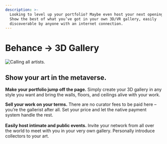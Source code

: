 ```yaml
---
description: >-
  Looking to level up your portfolio? Maybe even host your next opening night?
  Show the best of what you’ve got in your own 3D/VR gallery, easily
  discoverable by anyone with an internet connection.
---
```


# Behance → 3D Gallery

![Calling all artists.](<../.gitbook/assets/Screen Shot 2022-03-09 at 5.13.43 PM.png>)

## Show your art in the metaverse.

**Make your portfolio jump off the page.** Simply create your 3D gallery in any style you want and bring the walls, floors, and ceilings alive with your work.

**Sell your work on your terms.** There are no curator fees to be paid here – you’re the gallerist after all. Set your price and let the native payment system handle the rest.\
\
**Easily host intimate and public events.** Invite your network from all over the world to meet with you in your very own gallery. Personally introduce collectors to your art.&#x20;
